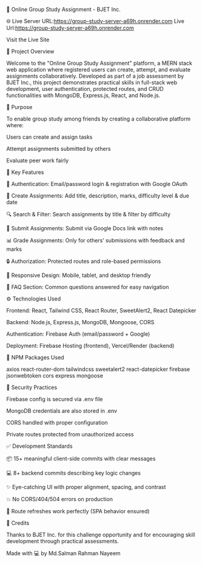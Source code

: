 📘 Online Group Study Assignment - BJET Inc.

🌐 Live Server URL:https://group-study-server-a69h.onrender.com
Live Url:https://group-study-server-a69h.onrender.com

Visit the Live Site

📌 Project Overview

Welcome to the "Online Group Study Assignment" platform, a MERN stack web application where registered users can create, attempt, and evaluate assignments collaboratively. Developed as part of a job assessment by BJET Inc., this project demonstrates practical skills in full-stack web development, user authentication, protected routes, and CRUD functionalities with MongoDB, Express.js, React, and Node.js.

🎯 Purpose

To enable group study among friends by creating a collaborative platform where:

Users can create and assign tasks

Attempt assignments submitted by others

Evaluate peer work fairly

🔑 Key Features

👥 Authentication: Email/password login & registration with Google OAuth

📝 Create Assignments: Add title, description, marks, difficulty level & due date

🔍 Search & Filter: Search assignments by title & filter by difficulty

🧪 Submit Assignments: Submit via Google Docs link with notes

📊 Grade Assignments: Only for others’ submissions with feedback and marks

🔒 Authorization: Protected routes and role-based permissions

📱 Responsive Design: Mobile, tablet, and desktop friendly

🧠 FAQ Section: Common questions answered for easy navigation

⚙️ Technologies Used

Frontend: React, Tailwind CSS, React Router, SweetAlert2, React Datepicker

Backend: Node.js, Express.js, MongoDB, Mongoose, CORS

Authentication: Firebase Auth (email/password + Google)

Deployment: Firebase Hosting (frontend), Vercel/Render (backend)

🧩 NPM Packages Used

axios
react-router-dom
tailwindcss
sweetalert2
react-datepicker
firebase
jsonwebtoken
cors
express
mongoose

🔐 Security Practices

Firebase config is secured via .env file

MongoDB credentials are also stored in .env

CORS handled with proper configuration

Private routes protected from unauthorized access



✅ Development Standards

📦 15+ meaningful client-side commits with clear messages

💻 8+ backend commits describing key logic changes

✨ Eye-catching UI with proper alignment, spacing, and contrast

💥 No CORS/404/504 errors on production

🔄 Route refreshes work perfectly (SPA behavior ensured)

🙌 Credits

Thanks to BJET Inc. for this challenge opportunity and for encouraging skill development through practical assessments.

Made with 💻 by Md.Salman Rahman Nayeem
